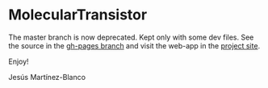 MolecularTransistor
====================

The master branch is now deprecated. Kept only with some dev files. See the source in the [gh-pages branch](https://github.com/chumo/MolecularTransistor/tree/gh-pages) and visit the web-app in the [project site](http://chumo.github.io/MolecularTransistor/).

Enjoy!

Jesús Martínez-Blanco
